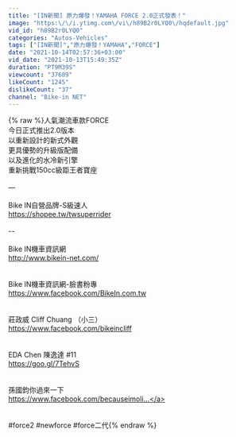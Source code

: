```yaml
---
title: "[IN新聞] 原力爆發！YAMAHA FORCE 2.0正式發表！"
image: "https:\/\/i.ytimg.com\/vi\/h89B2r0LYQ0\/hqdefault.jpg"
vid_id: "h89B2r0LYQ0"
categories: "Autos-Vehicles"
tags: ["[IN新聞]","原力爆發！YAMAHA","FORCE"]
date: "2021-10-14T02:57:36+03:00"
vid_date: "2021-10-13T15:49:35Z"
duration: "PT9M39S"
viewcount: "37609"
likeCount: "1245"
dislikeCount: "37"
channel: "Bike-in NET"
---
```

{% raw %}人氣潮流車款FORCE<br />今日正式推出2.0版本<br />以重新設計的新式外觀<br />更具優勢的升級版配備<br />以及進化的水冷新引擎<br />重新挑戰150cc級距王者寶座<br /><br />—<br /><br />Bike IN自營品牌-S級速人<br /><a rel="nofollow" target="blank" href="https://shopee.tw/twsuperrider">https://shopee.tw/twsuperrider</a><br /><br />--<br /><br />Bike IN機車資訊網<br /><a rel="nofollow" target="blank" href="http://www.bikein-net.com/">http://www.bikein-net.com/</a><br /><br /><br />Bike IN機車資訊網-臉書粉專<br /><a rel="nofollow" target="blank" href="https://www.facebook.com/BikeIn.com.tw">https://www.facebook.com/BikeIn.com.tw</a><br /><br /><br />莊政威 Cliff Chuang （小三）<br /><a rel="nofollow" target="blank" href="https://www.facebook.com/bikeincliff">https://www.facebook.com/bikeincliff</a><br /><br /><br />EDA Chen 陳逸達 #11<br /><a rel="nofollow" target="blank" href="https://goo.gl/7TehvS">https://goo.gl/7TehvS</a><br /><br /><br />孫國鈞你過來一下<br /><a rel="nofollow" target="blank" href="https://www.facebook.com/becauseimoli...">https://www.facebook.com/becauseimoli...</a><br /><br /><br />#force2 #newforce #force二代{% endraw %}
